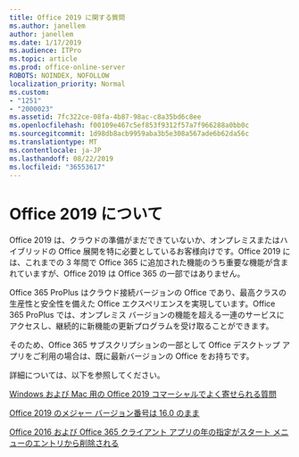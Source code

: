 ```yaml
---
title: Office 2019 に関する質問
ms.author: janellem
author: janellem
ms.date: 1/17/2019
ms.audience: ITPro
ms.topic: article
ms.prod: office-online-server
ROBOTS: NOINDEX, NOFOLLOW
localization_priority: Normal
ms.custom:
- "1251"
- "2000023"
ms.assetid: 7fc322ce-08fa-4b87-98ac-c8a35bd6c8ee
ms.openlocfilehash: f00109e467c5ef853f9312f57a7f966288a0bb0c
ms.sourcegitcommit: 1d98db8acb9959aba3b5e308a567ade6b62da56c
ms.translationtype: MT
ms.contentlocale: ja-JP
ms.lasthandoff: 08/22/2019
ms.locfileid: "36553617"
---
```

# <a name="about-office-2019"></a>Office 2019 について

Office 2019 は、クラウドの準備がまだできていないか、オンプレミスまたはハイブリッドの Office 展開を特に必要としているお客様向けです。Office 2019 には、これまでの 3 年間で Office 365 に追加された機能のうち重要な機能が含まれていますが、Office 2019 は Office 365 の一部ではありません。
  
Office 365 ProPlus はクラウド接続バージョンの Office であり、最高クラスの生産性と安全性を備えた Office エクスペリエンスを実現しています。Office 365 ProPlus では、オンプレミス バージョンの機能を超える一連のサービスにアクセスし、継続的に新機能の更新プログラムを受け取ることができます。
  
そのため、Office 365 サブスクリプションの一部として Office デスクトップ アプリをご利用の場合は、既に最新バージョンの Office をお持ちです。
  
詳細については、以下を参照してください。
  
[Windows および Mac 用の Office 2019 コマーシャルでよく寄せられる質問](https://support.microsoft.com/help/4133312)
  
[Office 2019 のメジャー バージョン番号は 16.0 のまま](https://docs.microsoft.com/deployoffice/office2019/overview)
  
[Office 2016 および Office 365 クライアント アプリの年の指定がスタート メニューのエントリから削除される](https://support.office.com/article/8fe5e052-76d2-49de-af30-2e84ed3da907?wt.mc_id=Alchemy_ClientDIA)
  